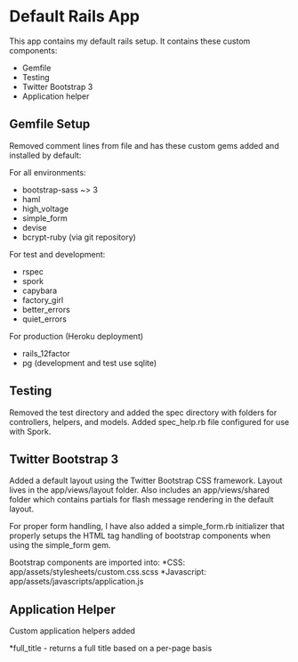 Default Rails App
=================

This app contains my default rails setup.  It contains these custom components:

* Gemfile
* Testing
* Twitter Bootstrap 3
* Application helper

Gemfile Setup
-------------
Removed comment lines from file and has these custom gems added and installed by default:

For all environments:
* bootstrap-sass ~> 3
* haml
* high_voltage
* simple_form
* devise
* bcrypt-ruby (via git repository)

For test and development:
* rspec
* spork
* capybara
* factory_girl
* better_errors
* quiet_errors

For production (Heroku deployment)
* rails_12factor
* pg (development and test use sqlite)

Testing
-------
Removed the test directory and added the spec directory with folders for controllers, helpers, and models.  Added spec_help.rb file configured for use with Spork.

Twitter Bootstrap 3
-------------------
Added a default layout using the Twitter Bootstrap CSS framework.  Layout lives in the app/views/layout folder.  Also includes an app/views/shared folder which contains partials for flash message rendering in the default layout.

For proper form handling, I have also added a simple_form.rb initializer that properly setups the HTML tag handling of bootstrap components when using the simple_form gem.

Bootstrap components are imported into:
*CSS: app/assets/stylesheets/custom.css.scss
*Javascript: app/assets/javascripts/application.js

Application Helper
------------------
Custom application helpers added

*full_title - returns a full title based on a per-page basis